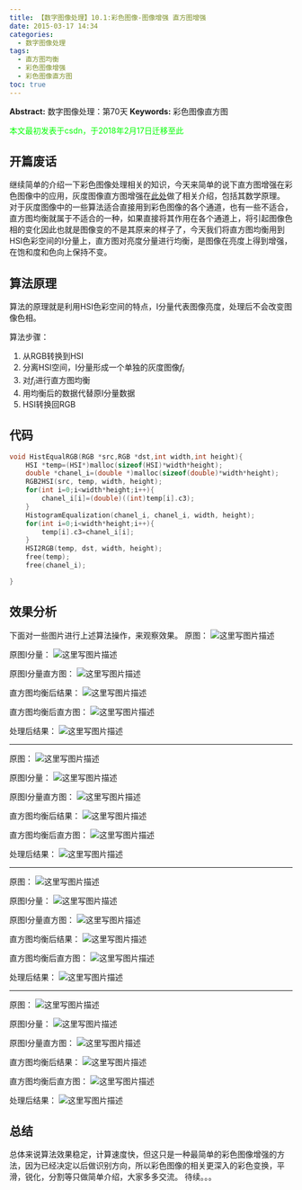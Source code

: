 ```yaml
---
title: 【数字图像处理】10.1:彩色图像-图像增强 直方图增强
date: 2015-03-17 14:34
categories:
  - 数字图像处理
tags:
  - 直方图均衡
  - 彩色图像增强
  - 彩色图像直方图
toc: true
---
```

**Abstract:** 数字图像处理：第70天
**Keywords:** 彩色图像直方图
<!--more-->
<font color="00FF00">本文最初发表于csdn，于2018年2月17日迁移至此</font>
## 开篇废话
继续简单的介绍一下彩色图像处理相关的知识，今天来简单的说下直方图增强在彩色图像中的应用，灰度图像直方图增强在[此处](http://tony4ai.com/2015/02/03/DIP-5-10-灰度图像-图像增强-直方图均衡化HistogramEqualization/)做了相关介绍，包括其数学原理。
对于灰度图像中的一些算法适合直接用到彩色图像的各个通道，也有一些不适合，直方图均衡就属于不适合的一种，如果直接将其作用在各个通道上，将引起图像色相的变化因此也就是图像变的不是其原来的样子了，今天我们将直方图均衡用到HSI色彩空间的I分量上，直方图对亮度分量进行均衡，是图像在亮度上得到增强，在饱和度和色向上保持不变。
## 算法原理
算法的原理就是利用HSI色彩空间的特点，I分量代表图像亮度，处理后不会改变图像色相。

算法步骤：
1. 从RGB转换到HSI
2. 分离HSI空间，I分量形成一个单独的灰度图像$f_i$
3. 对$f_i$进行直方图均衡
4. 用均衡后的数据代替原I分量数据
5. HSI转换回RGB

## 代码
```c++
void HistEqualRGB(RGB *src,RGB *dst,int width,int height){
    HSI *temp=(HSI*)malloc(sizeof(HSI)*width*height);
    double *chanel_i=(double *)malloc(sizeof(double)*width*height);
    RGB2HSI(src, temp, width, height);
    for(int i=0;i<width*height;i++){
        chanel_i[i]=(double)((int)temp[i].c3);
    }
    HistogramEqualization(chanel_i, chanel_i, width, height);
    for(int i=0;i<width*height;i++){
        temp[i].c3=chanel_i[i];
    }
    HSI2RGB(temp, dst, width, height);
    free(temp);
    free(chanel_i);

}
```
## 效果分析
下面对一些图片进行上述算法操作，来观察效果。
原图：
![这里写图片描述](DIP-10-1-彩色图像-图像增强-直方图增强/20150317141950020.jpeg)

原图I分量：
![这里写图片描述](DIP-10-1-彩色图像-图像增强-直方图增强/20150317142452153.jpeg)

原图I分量直方图：
![这里写图片描述](DIP-10-1-彩色图像-图像增强-直方图增强/20150317142511762.jpeg)

直方图均衡后结果：
![这里写图片描述](DIP-10-1-彩色图像-图像增强-直方图增强/20150317142400327.jpeg)

直方图均衡后直方图：
![这里写图片描述](DIP-10-1-彩色图像-图像增强-直方图增强/20150317142543633.jpeg)

处理后结果：
![这里写图片描述](DIP-10-1-彩色图像-图像增强-直方图增强/20150317142516004.jpeg)


-------
原图：
![这里写图片描述](DIP-10-1-彩色图像-图像增强-直方图增强/20150317142713677.jpeg)

原图I分量：
![这里写图片描述](DIP-10-1-彩色图像-图像增强-直方图增强/20150317142739916.jpeg)

原图I分量直方图：
![这里写图片描述](DIP-10-1-彩色图像-图像增强-直方图增强/20150317142628342.jpeg)

直方图均衡后结果：
![这里写图片描述](DIP-10-1-彩色图像-图像增强-直方图增强/20150317142646797.jpeg)

直方图均衡后直方图：
![这里写图片描述](DIP-10-1-彩色图像-图像增强-直方图增强/20150317142710665.jpeg)

处理后结果：
![这里写图片描述](DIP-10-1-彩色图像-图像增强-直方图增强/20150317142726218.jpeg)


-------
原图：
![这里写图片描述](DIP-10-1-彩色图像-图像增强-直方图增强/20150317142801256.jpeg)

原图I分量：
![这里写图片描述](DIP-10-1-彩色图像-图像增强-直方图增强/20150317142813439.jpeg)

原图I分量直方图：
![这里写图片描述](DIP-10-1-彩色图像-图像增强-直方图增强/20150317142850302.jpeg)

直方图均衡后结果：
![这里写图片描述](DIP-10-1-彩色图像-图像增强-直方图增强/20150317142832050.jpeg)

直方图均衡后直方图：
![这里写图片描述](DIP-10-1-彩色图像-图像增强-直方图增强/20150317142920364.jpeg)

处理后结果：
![这里写图片描述](DIP-10-1-彩色图像-图像增强-直方图增强/20150317142938882.jpeg)


-------
原图：
![这里写图片描述](DIP-10-1-彩色图像-图像增强-直方图增强/20150317143006370.jpeg)

原图I分量：
![这里写图片描述](DIP-10-1-彩色图像-图像增强-直方图增强/20150317143018023.jpeg)

原图I分量直方图：
![这里写图片描述](DIP-10-1-彩色图像-图像增强-直方图增强/20150317143158533.jpeg)

直方图均衡后结果：
![这里写图片描述](DIP-10-1-彩色图像-图像增强-直方图增强/20150317143215443.jpeg)

直方图均衡后直方图：
![这里写图片描述](DIP-10-1-彩色图像-图像增强-直方图增强/20150317143117974.jpeg)

处理后结果：
![这里写图片描述](DIP-10-1-彩色图像-图像增强-直方图增强/20150317143133590.jpeg)


## 总结
总体来说算法效果稳定，计算速度快，但这只是一种最简单的彩色图像增强的方法，因为已经决定以后做识别方向，所以彩色图像的相关更深入的彩色变换，平滑，锐化，分割等只做简单介绍，大家多多交流。
待续。。。
